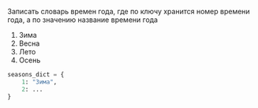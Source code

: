 Записать словарь времен года, где по ключу хранится номер времени года, а по значению название времени года
1. Зима
2. Весна
3. Лето
4. Осень

```python
seasons_dict = {
    1: "Зима",
    2: ...
}
```

